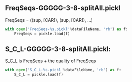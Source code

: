 ## FreqSeqs-GGGGG-3-8-splitAll.pickl

FreqSeqs = ((sup, [CAR]), (sup, [CAR]), ...)

```python
with open('FreqSeqs-%s.pickl'%dataFileName, 'rb') as f: 
    FreqSeqs = pickle.load(f)
```

## S_C_L-GGGGG-3-8-splitAll.pickl:

S_C_L is FreqSeqs + the quality of FreqSeqs

```python
with open('S_C_L-%s.pickl'%dataFileName, 'rb') as f: 
    S_C_L = pickle.load(f)
```
